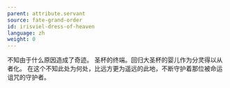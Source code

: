 ```yaml
---
parent: attribute.servant
source: fate-grand-order
id: irisviel-dress-of-heaven
language: zh
weight: 0
---
```


不知由于什么原因造成了奇迹。
圣杯的终端。回归大圣杯的婴儿作为分灵得以从者化。
在这个不知此处为何处，比远方更为遥远的此地，不断守护着那位被命运诅咒的守护者。
